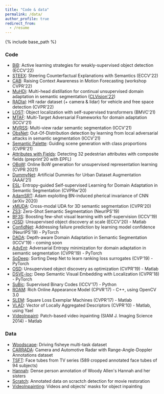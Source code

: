 ```yaml
---
title: "Code & data"
permalink: /data/
author_profile: true
redirect_from:
  - /resume
---
```


{% include base_path %}

### Code
* [BiB](https://github.com/huyvvo/BiB): Active learning strategies for weakly-supervised object detection (ECCV'22)
* [STEEX](https://github.com/valeoai/STEEX): Steering Counterfactual Explanations with Semantics (ECCV'22)
* [CAB](https://github.com/valeoai/CAB): Raising Context Awareness in Motion Forecasting (workshop CVPR'22)
* [MuHDi](https://github.com/valeoai/MuHDi): Multi-head distillation for continual unsupervised domain adaptation in semantic segmentation ([CLVision'22](https://arxiv.org/abs/2204.11667))
* [RADIal](https://github.com/valeoai/RADIal): HR radar dataset (+ camera & lidar) for vehicle and free space detection (CVPR'22)
* [LOST](https://github.com/valeoai/LOST): Object localization with self-supervised transformers (BMVC'21)  
* [MTAF](https://github.com/valeoai/MTAF): Multi-Target Adversarial Frameworks for domain adaptation (ICCV'21)  
* [MVRSS](https://github.com/valeoai/MVRSS): Multi-view radar semantic segmentation (ICCV'21)
* [ObsNet](https://github.com/valeoai/obsnet): Out-Of-Distribution detection by learning from local adversarial attacks in semantic segmentation (ICCV'21)
* [Semantic Palette](https://github.com/valeoai/SemanticPalette): Guiding scene generation with class proportions (CVPR'21) 
* [Attributes with Fields](https://github.com/vita-epfl/detection-attributes-fields): Detecting 32 pedestrian attributes with composite fields (preprint'20 with EPFL)
* [OBoW](https://github.com/valeoai/obow): Online BoW generation for unsupervised representation learning (CVPR 2021) 
* [DummyNet](https://github.com/vobecant/DummyNet): Artificial Dummies for Urban Dataset Augmentation (AAAI'21) 
* [ESL](https://github.com/valeoai/ESL): Entropy-guided Self-supervised Learning for Domain Adaptation in Semantic Segmentation (CVPRw'20)
* [AdamSRT](https://github.com/ymontmarin/adamsrt): Adam exploiting BN-induced pherical invariance of CNN (arXiv 2020)
* [xMUDA](https://github.com/valeoai/xmuda): Cross-modal UDA for 3D semantic segmentation (CVPR'20)
* [ZS3](https://github.com/valeoai/ZS3): Zero-Shot Semantic Segmentation (NeurIPS'19)
* [BF3S](https://github.com/valeoai/BF3S): Boosting few-shot visual learning with self-supervision (ICCV'19)
* [rOSD](https://github.com/huyvvo/rOSD): Unsupervised object discovery at scale (ECCV'20) - Matlab  
* [ConfidNet](https://github.com/valeoai/ConfidNet): Addressing failure prediction by learning model confidence (NeurIPS'19) - PyTorch  
* [DADA](https://github.com/valeoai/DADA): Depth-aware Domain Adaptation in Semantic Segmentation (ICCV'19) - coming soon  
* [AdvEnt](https://github.com/valeoai/ADVENT): Adversarial Entropy minimization for domain adaptation in semantic segmentation (CVPR'19) - PyTorch
* [SoDeep](https://github.com/technicolor-research/sodeep): Sorting Deep Net to learn ranking loss surrogates (CVP'19) - PyTorch
* [OSD](https://github.com/huyvvo/OSD): Unsupervised object discovery as optimization (CVPR'19) - Matlab  
* [DSVE-loc](https://github.com/technicolor-research/dsve-loc): Deep Semantic Visual Embedding with Localization (CVPR'18) - PyTorch
* [SuBic](https://github.com/technicolor-research/subic): Supervised Binary Codes (ICCV'17) - Python
* [ROAM](https://github.com/omiksik/roam): Rich Online Appearance Model (CPVR'17) - C++, using OpenCV 3.0
* [SLEM](https://github.com/rafarez/SLEM): Square Loss Exemplar Machines (CVPR'17) - Matlab
* [VLAD](http://lear.inrialpes.fr/src/inria_fisher/): Vector of Locally Aggregated Descriptors (CVPR'10) - Matlab, using Yael
* [VideoInpaint](https://perso.telecom-paristech.fr/gousseau/video_inpainting/): Patch-based video inpainting (SIAM J. Imaging Science 2014) - Matlab

### Data

* [Woodscape](https://woodscape.valeo.com/): Driving fisheye multi-task dataset
* [CARRADA](https://github.com/valeoai/carrada_dataset): Camera and Automotive Radar with Range-Angle-Doppler Annotations dataset
* [TSFT](http://grvsharma.com/datasets.html#tsft): Face tubes from TV series (589 cropped annotated face tubes of 94 subjects)
* [Hannah](https://www.technicolor.com/dream/research-innovation/hannah-dataset): Dense person annotation of Woody Allen's Hannah and her sisters
* [Scratch](https://perso.telecom-paristech.fr/gousseau/scratch_detection/): Annotated data on scractch detection for movie restoration
* [VideoInpainting](http://perso.telecom-paristech.fr/~gousseau/video_inpainting/): Videos and objects' masks for object inpainting
